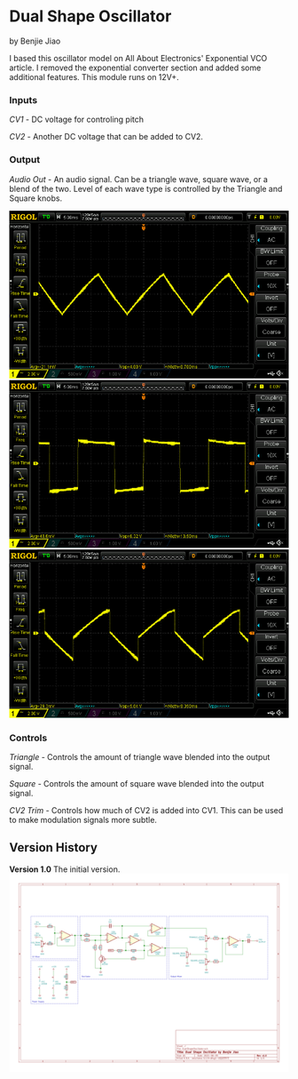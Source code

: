 # Dual Shape Oscillator
by Benjie Jiao

I based this oscillator model on All About Electronics' Exponential VCO article. I removed the exponential converter section and added some additional features. This module runs on 12V+.

### Inputs

*CV1* - DC voltage for controling pitch

*CV2* - Another DC voltage that can be added to CV2. 

### Output

*Audio Out* - An audio signal. Can be a triangle wave, square wave, or a blend of the two. Level of each wave type is controlled by the Triangle and Square knobs.

<img src="./Images/Scope - Triangle.png">

<img src="./Images/Scope - Square.png">

<img src="./Images/Scope - Blend.png">

### Controls

*Triangle* - Controls the amount of triangle wave blended into the output signal.

*Square* - Controls the amount of square wave blended into the output signal. 

*CV2 Trim* - Controls how much of CV2 is added into CV1. This can be used to make modulation signals more subtle.

## Version History

**Version 1.0**
The initial version.
<img src="./DualShapeOscillator v1.0.svg">
